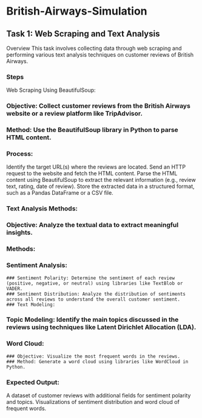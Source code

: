 # British-Airways-Simulation

## Task 1: Web Scraping and Text Analysis
Overview
This task involves collecting data through web scraping and performing various text analysis techniques on customer reviews of British Airways.

### Steps
Web Scraping Using BeautifulSoup:

### Objective: Collect customer reviews from the British Airways website or a review platform like TripAdvisor.

### Method: Use the BeautifulSoup library in Python to parse HTML content.

### Process:
  Identify the target URL(s) where the reviews are located.
  Send an HTTP request to the website and fetch the HTML content.
  Parse the HTML content using BeautifulSoup to extract the relevant information (e.g., review text, rating, date of review).
  Store the extracted data in a structured format, such as a Pandas DataFrame or a CSV file.

### Text Analysis Methods:

  ### Objective: Analyze the textual data to extract meaningful insights.
  ### Methods:
  ### Sentiment Analysis:
    ### Sentiment Polarity: Determine the sentiment of each review (positive, negative, or neutral) using libraries like TextBlob or VADER.
    ### Sentiment Distribution: Analyze the distribution of sentiments across all reviews to understand the overall customer sentiment.
    ### Text Modeling:
  ### Topic Modeling: Identify the main topics discussed in the reviews using techniques like Latent Dirichlet Allocation (LDA).
  ### Word Cloud:
    ### Objective: Visualize the most frequent words in the reviews.
    ### Method: Generate a word cloud using libraries like WordCloud in Python.

### Expected Output:
A dataset of customer reviews with additional fields for sentiment polarity and topics.
Visualizations of sentiment distribution and word cloud of frequent words.
